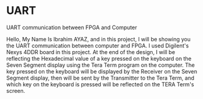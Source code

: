 # UART
UART communication between FPGA and Computer

Hello, My Name Is Ibrahim AYAZ, and in this project, I will be showing you the UART communication between computer and FPGA. 
I used Digilent's Nexys 4DDR board in this project. At the end of the design, I will be reflecting the Hexadecimal value of a key pressed on the keyboard on the Seven Segment display using the Tera Term program on the computer. 
The key pressed on the keyboard will be displayed by the Receiver on the Seven Segment display, then will be sent by the Transmitter to the Tera Term, and which key on the keyboard is pressed will be reflected on the TERA Term's screen.
